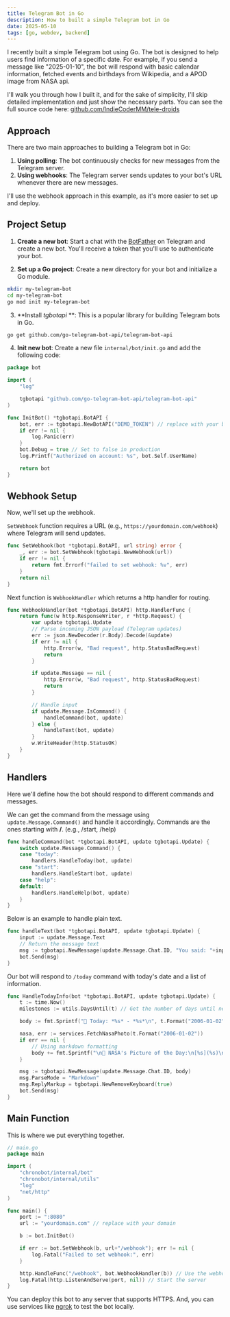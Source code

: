 ```yaml
---
title: Telegram Bot in Go
description: How to built a simple Telegram bot in Go
date: 2025-05-10
tags: [go, webdev, backend]
---
```


I recently built a simple Telegram bot using Go. The bot is designed to help users find information of a specific date. For example, if you send a message like "2025-01-10", the bot will respond with basic calendar information, fetched events and birthdays from Wikipedia, and a APOD image from NASA api. 

I'll walk you through how I built it, and for the sake of simplicity, I'll skip detailed implementation and just show the necessary parts. You can see the full source code here: [github.com/IndieCoderMM/tele-droids](https://github.com/IndieCoderMM/tele-droids/tree/master/chronobot)

## Approach

There are two main approaches to building a Telegram bot in Go:
1. **Using polling**: The bot continuously checks for new messages from the Telegram server.
2. **Using webhooks**: The Telegram server sends updates to your bot's URL whenever there are new messages.

I'll use the webhook approach in this example, as it's more easier to set up and deploy.

## Project Setup

1. **Create a new bot**: Start a chat with the [BotFather](https://t.me/botfather) on Telegram and create a new bot. You'll receive a token that you'll use to authenticate your bot.

2. **Set up a Go project**: Create a new directory for your bot and initialize a Go module.

```bash
mkdir my-telegram-bot
cd my-telegram-bot
go mod init my-telegram-bot
```

3. **Install *tgbotapi* **: This is a popular library for building Telegram bots in Go.

```bash
go get github.com/go-telegram-bot-api/telegram-bot-api
``` 

4. **Init new bot**: Create a new file `internal/bot/init.go` and add the following code:

```go
package bot

import (
	"log"

	tgbotapi "github.com/go-telegram-bot-api/telegram-bot-api"
)

func InitBot() *tgbotapi.BotAPI {
	bot, err := tgbotapi.NewBotAPI("DEMO_TOKEN") // replace with your bot token
	if err != nil {
		log.Panic(err)
	}
	bot.Debug = true // Set to false in production
	log.Printf("Authorized on account: %s", bot.Self.UserName)

	return bot
}
```

## Webhook Setup

Now, we'll set up the webhook. 

`SetWebhook` function requires a URL (e.g., `https://yourdomain.com/webhook`) where Telegram will send updates. 

```go
func SetWebhook(bot *tgbotapi.BotAPI, url string) error {
	_, err := bot.SetWebhook(tgbotapi.NewWebhook(url))
	if err != nil {
		return fmt.Errorf("failed to set webhook: %v", err)
	}
	return nil
}
```

Next function is `WebhookHandler` which returns a http handler for routing.

```go
func WebhookHandler(bot *tgbotapi.BotAPI) http.HandlerFunc {
	return func(w http.ResponseWriter, r *http.Request) {
		var update tgbotapi.Update
		// Parse incoming JSON payload (Telegram updates)
		err := json.NewDecoder(r.Body).Decode(&update)
		if err != nil {
			http.Error(w, "Bad request", http.StatusBadRequest)
			return
		}

		if update.Message == nil {
            http.Error(w, "Bad request", http.StatusBadRequest)
            return
		}

        // Handle input
		if update.Message.IsCommand() {
			handleCommand(bot, update)
		} else {
            handleText(bot, update)
		}
		w.WriteHeader(http.StatusOK)
	}
}
```

## Handlers

Here we'll define how the bot should respond to different commands and messages.

We can get the command from the message using `update.Message.Command()` and handle it accordingly. Commands are the ones starting with **/**. (e.g., /start, /help)

```go
func handleCommand(bot *tgbotapi.BotAPI, update tgbotapi.Update) {
	switch update.Message.Command() {
    case "today":
        handlers.HandleToday(bot, update)
	case "start":
		handlers.HandleStart(bot, update)
	case "help":
	default:
		handlers.HandleHelp(bot, update)
	}
}
```

Below is an example to handle plain text. 

```go
func handleText(bot *tgbotapi.BotAPI, update tgbotapi.Update) {
    input := update.Message.Text
    // Return the message text
    msg := tgbotapi.NewMessage(update.Message.Chat.ID, "You said: "+input)
    bot.Send(msg)
}
```

Our bot will respond to `/today` command with today's date and a list of information.

```go
func HandleTodayInfo(bot *tgbotapi.BotAPI, update tgbotapi.Update) {
	t := time.Now()
	milestones := utils.DaysUntil(t) // Get the number of days until next month, year, etc.

    body := fmt.Sprintf("📅 Today: *%s* - *%s*\n", t.Format("2006-01-02"), t.Weekday().String())

	nasa, err := services.FetchNasaPhoto(t.Format("2006-01-02"))
	if err == nil {
        // Using markdown formatting
		body += fmt.Sprintf("\n🌌 NASA's Picture of the Day:\n[%s](%s)\n", nasa.Title, nasa.URL)
	} 

	msg := tgbotapi.NewMessage(update.Message.Chat.ID, body)
	msg.ParseMode = "Markdown"
	msg.ReplyMarkup = tgbotapi.NewRemoveKeyboard(true)
	bot.Send(msg)
}
```

## Main Function

This is where we put everything together. 

```go
// main.go
package main

import (
	"chronobot/internal/bot"
	"chronobot/internal/utils"
	"log"
	"net/http"
)

func main() {
	port := ":8080"
	url := "yourdomain.com" // replace with your domain

	b := bot.InitBot()

	if err := bot.SetWebhook(b, url+"/webhook"); err != nil {
		log.Fatal("Failed to set webhook:", err)
	}

	http.HandleFunc("/webhook", bot.WebhookHandler(b)) // Use the webhook handler
	log.Fatal(http.ListenAndServe(port, nil)) // Start the server
}
```

You can deploy this bot to any server that supports HTTPS. And, you can use services like [ngrok](https://ngrok.com/) to test the bot locally.

